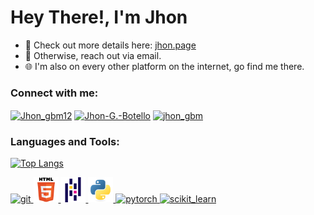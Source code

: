 # Hey There!, I'm Jhon

- 🦜 Check out more details here: [jhon.page](https://jgbotello.github.io/)
- 📮 Otherwise, reach out via email.
- 🌐 I'm also on every other platform on the internet, go find me there.

<h3 align="left">Connect with me:</h3>
<p align="left">
<a href="https://twitter.com/Jhon_gbm12" target="blank"><img align="center" src="https://raw.githubusercontent.com/rahuldkjain/github-profile-readme-generator/master/src/images/icons/Social/x.svg" alt="Jhon_gbm12" height="30" width="40" /></a>
<a href="https://www.linkedin.com/in/jhongbotello/" target="blank"><img align="center" src="https://raw.githubusercontent.com/rahuldkjain/github-profile-readme-generator/master/src/images/icons/Social/linked-in-alt.svg" alt="Jhon-G.-Botello" height="30" width="40" /></a>
<a href="https://www.instagram.com/jhon_gbm/" target="blank"><img align="center" src="https://raw.githubusercontent.com/rahuldkjain/github-profile-readme-generator/master/src/images/icons/Social/instagram.svg" alt="jhon_gbm" height="30" width="40" /></a>
</p>

<h3 align="left">Languages and Tools:</h3>

<a href="https://github-readme-stats.vercel.app/api/top-langs/?username=jgbotello&layout=compact" target="_blank">
  <img src="https://github-readme-stats.vercel.app/api/top-langs/?username=jgbotello&layout=compact" alt="Top Langs" width="550" height="250">
</a>

<p align="left"> <a href="https://git-scm.com/" target="_blank" rel="noreferrer"> <img src="https://www.vectorlogo.zone/logos/git-scm/git-scm-icon.svg" alt="git" width="40" height="40"/> </a> <a href="https://www.w3.org/html/" target="_blank" rel="noreferrer"> <img src="https://raw.githubusercontent.com/devicons/devicon/master/icons/html5/html5-original-wordmark.svg" alt="html5" width="40" height="40"/> </a> <a href="https://pandas.pydata.org/" target="_blank" rel="noreferrer"> <img src="https://raw.githubusercontent.com/devicons/devicon/2ae2a900d2f041da66e950e4d48052658d850630/icons/pandas/pandas-original.svg" alt="pandas" width="40" height="40"/> </a> <a href="https://www.python.org" target="_blank" rel="noreferrer"> <img src="https://raw.githubusercontent.com/devicons/devicon/master/icons/python/python-original.svg" alt="python" width="40" height="40"/> </a> <a href="https://pytorch.org/" target="_blank" rel="noreferrer"> <img src="https://www.vectorlogo.zone/logos/pytorch/pytorch-icon.svg" alt="pytorch" width="40" height="40"/> </a> <a href="https://scikit-learn.org/" target="_blank" rel="noreferrer"> <img src="https://upload.wikimedia.org/wikipedia/commons/0/05/Scikit_learn_logo_small.svg" alt="scikit_learn" width="40" height="40"/> </a> </p>
